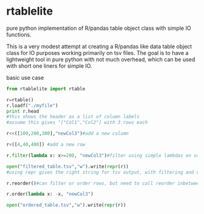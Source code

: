 # rtablelite
pure python implementation of R/pandas table object class with simple IO functions. 

This is a very modest attempt at creating a R/pandas like data table object class for IO purposes working primarily on tsv files. The goal is to have a lightweight tool in pure python with not much overhead, which can be used with short one liners for simple IO.

basic use case
```python
from rtablelite import rtable

r=rtable()
r.loadf("./myfile")
print r.head 
#this shows the header as a list of column labels
#assume this gives "["Col1","Col2"] with 3 rows each

r<<([100,200,300],"newCol3")#add a new column

r<([4,40,400]) #add a new row

r.filter(lambda x: x>=200, "newCol3")#filter using simple lambdas on values within a single column

open("filtered_table.tsv","w").write(repr(r))
#using repr gives the right string for tsv output, with filtering and ordering in tact

r.reorder()#can filter or order rows, but need to call reorder inbetween

r.order(lambda x: -x, "newCol3")

open("ordered_table.tsv","w").write(repr(r))
```
